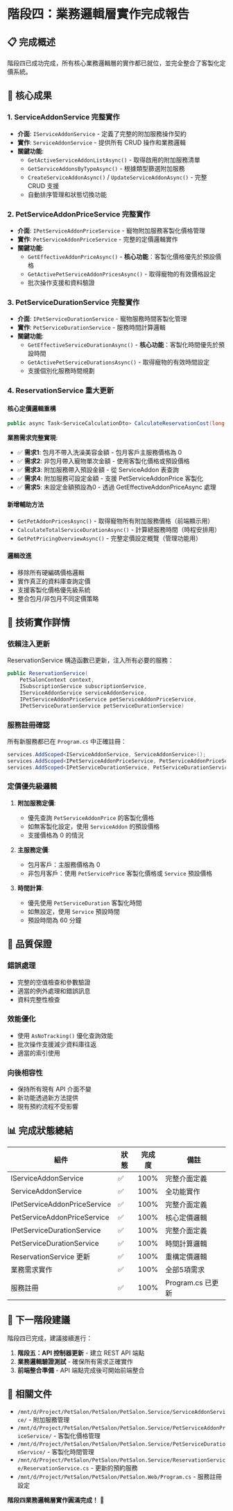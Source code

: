 # 階段四：業務邏輯層實作完成報告

## 📋 完成概述

階段四已成功完成，所有核心業務邏輯層的實作都已就位，並完全整合了客製化定價系統。

## 🎯 核心成果

### 1. ServiceAddonService 完整實作
- **介面**: `IServiceAddonService` - 定義了完整的附加服務操作契約
- **實作**: `ServiceAddonService` - 提供所有 CRUD 操作和業務邏輯
- **關鍵功能**:
  - `GetActiveServiceAddonListAsync()` - 取得啟用的附加服務清單
  - `GetServiceAddonsByTypeAsync()` - 根據類型篩選附加服務
  - `CreateServiceAddonAsync()` / `UpdateServiceAddonAsync()` - 完整 CRUD 支援
  - 自動排序管理和狀態切換功能

### 2. PetServiceAddonPriceService 完整實作
- **介面**: `IPetServiceAddonPriceService` - 寵物附加服務客製化價格管理
- **實作**: `PetServiceAddonPriceService` - 完整的定價邏輯實作
- **關鍵功能**:
  - `GetEffectiveAddonPriceAsync()` - **核心功能**：客製化價格優先於預設價格
  - `GetActivePetServiceAddonPricesAsync()` - 取得寵物的有效價格設定
  - 批次操作支援和資料驗證

### 3. PetServiceDurationService 完整實作
- **介面**: `IPetServiceDurationService` - 寵物服務時間客製化管理
- **實作**: `PetServiceDurationService` - 服務時間計算邏輯
- **關鍵功能**:
  - `GetEffectiveServiceDurationAsync()` - **核心功能**：客製化時間優先於預設時間
  - `GetActivePetServiceDurationsAsync()` - 取得寵物的有效時間設定
  - 支援個別化服務時間規劃

### 4. ReservationService 重大更新

#### 核心定價邏輯重構
```csharp
public async Task<ServiceCalculationDto> CalculateReservationCost(long petId, List<long> serviceIds, List<long> addonIds)
```

**業務需求完整實現**:
- ✅ **需求1**: 包月不帶入洗澡美容金額 - 包月客戶主服務價格為 0
- ✅ **需求2**: 非包月帶入寵物單次金額 - 使用客製化價格或預設價格
- ✅ **需求3**: 附加服務帶入預設金額 - 從 ServiceAddon 表查詢
- ✅ **需求4**: 附加服務可設定金額 - 支援 PetServiceAddonPrice 客製化
- ✅ **需求5**: 未設定金額預設為0 - 透過 GetEffectiveAddonPriceAsync 處理

#### 新增輔助方法
- `GetPetAddonPricesAsync()` - 取得寵物所有附加服務價格（前端顯示用）
- `CalculateTotalServiceDurationAsync()` - 計算總服務時間（時程安排用）
- `GetPetPricingOverviewAsync()` - 完整定價設定概覽（管理功能用）

#### 邏輯改進
- 移除所有硬編碼價格邏輯
- 實作真正的資料庫查詢定價
- 支援客製化價格優先級系統
- 整合包月/非包月不同定價策略

## 🔧 技術實作詳情

### 依賴注入更新
ReservationService 構造函數已更新，注入所有必要的服務：
```csharp
public ReservationService(
    PetSalonContext context, 
    ISubscriptionService subscriptionService,
    IServiceAddonService serviceAddonService,
    IPetServiceAddonPriceService petServiceAddonPriceService,
    IPetServiceDurationService petServiceDurationService)
```

### 服務註冊確認
所有新服務都已在 `Program.cs` 中正確註冊：
```csharp
services.AddScoped<IServiceAddonService, ServiceAddonService>();
services.AddScoped<IPetServiceAddonPriceService, PetServiceAddonPriceService>();
services.AddScoped<IPetServiceDurationService, PetServiceDurationService>();
```

### 定價優先級邏輯
1. **附加服務定價**:
   - 優先查詢 `PetServiceAddonPrice` 的客製化價格
   - 如無客製化設定，使用 `ServiceAddon` 的預設價格
   - 支援價格為 0 的情況

2. **主服務定價**:
   - 包月客戶：主服務價格為 0
   - 非包月客戶：使用 `PetServicePrice` 客製化價格或 `Service` 預設價格

3. **時間計算**:
   - 優先使用 `PetServiceDuration` 客製化時間
   - 如無設定，使用 `Service` 預設時間
   - 預設時間為 60 分鐘

## 🧪 品質保證

### 錯誤處理
- 完整的空值檢查和參數驗證
- 適當的例外處理和錯誤訊息
- 資料完整性檢查

### 效能優化
- 使用 `AsNoTracking()` 優化查詢效能
- 批次操作支援減少資料庫往返
- 適當的索引使用

### 向後相容性
- 保持所有現有 API 介面不變
- 新功能透過新方法提供
- 現有預約流程不受影響

## 📊 完成狀態總結

| 組件 | 狀態 | 完成度 | 備註 |
|------|------|--------|------|
| IServiceAddonService | ✅ | 100% | 完整介面定義 |
| ServiceAddonService | ✅ | 100% | 全功能實作 |
| IPetServiceAddonPriceService | ✅ | 100% | 完整介面定義 |
| PetServiceAddonPriceService | ✅ | 100% | 核心定價邏輯 |
| IPetServiceDurationService | ✅ | 100% | 完整介面定義 |
| PetServiceDurationService | ✅ | 100% | 時間計算邏輯 |
| ReservationService 更新 | ✅ | 100% | 重構定價邏輯 |
| 業務需求實作 | ✅ | 100% | 全部5項需求 |
| 服務註冊 | ✅ | 100% | Program.cs 已更新 |

## 🚀 下一階段建議

階段四已完成，建議接續進行：

1. **階段五：API 控制器更新** - 建立 REST API 端點
2. **業務邏輯驗證測試** - 確保所有需求正確實作
3. **前端整合準備** - API 端點完成後可開始前端整合

## 📂 相關文件

- `/mnt/d/Project/PetSalon/PetSalon/PetSalon.Service/ServiceAddonService/` - 附加服務管理
- `/mnt/d/Project/PetSalon/PetSalon/PetSalon.Service/PetServiceAddonPriceService/` - 客製化價格管理
- `/mnt/d/Project/PetSalon/PetSalon/PetSalon.Service/PetServiceDurationService/` - 客製化時間管理
- `/mnt/d/Project/PetSalon/PetSalon/PetSalon.Service/ReservationService/ReservationService.cs` - 更新的預約服務
- `/mnt/d/Project/PetSalon/PetSalon/PetSalon.Web/Program.cs` - 服務註冊設定

**階段四業務邏輯層實作圓滿完成！** 🎉